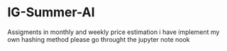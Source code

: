 # IG-Summer-AI
Assigments
in monthly and weekly price estimation i have implement my own hashing method please go throught the jupyter note nook
